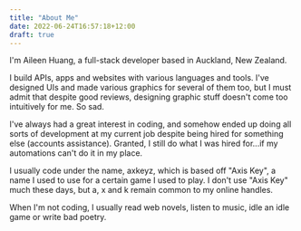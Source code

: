 ```yaml
---
title: "About Me"
date: 2022-06-24T16:57:18+12:00
draft: true
---
```


I'm Aileen Huang, a full-stack developer based in Auckland, New Zealand.

I build APIs, apps and websites with various languages and tools. I've designed UIs and made various graphics for several of them too, but I must admit that despite good reviews, designing graphic stuff doesn't come too intuitively for me. So sad.

I've always had a great interest in coding, and somehow ended up doing all sorts of development at my current job despite being hired for something else (accounts assistance). Granted, I still do what I was hired for...if my automations can't do it in my place.

I usually code under the name, axkeyz, which is based off "Axis Key", a name I used to use for a certain game I used to play. I don't use "Axis Key" much these days, but a, x and k remain common to my online handles.

When I'm not coding, I usually read web novels, listen to music, idle an idle game or write bad poetry.